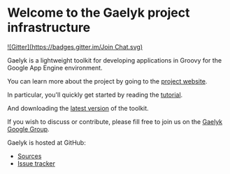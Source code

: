 Welcome to the Gaelyk project infrastructure
============================================
[![Gitter](https://badges.gitter.im/Join Chat.svg)](https://gitter.im/gaelyk/gaelyk?utm_source=badge&utm_medium=badge&utm_campaign=pr-badge&utm_content=badge)

Gaelyk is a lightweight toolkit for developing applications in Groovy for the Google App Engine environment.

You can learn more about the project by going to the [project website](http://gaelyk.appspot.com).

In particular, you'll quickly get started by reading the [tutorial](http://gaelyk.appspot.com/tutorial).

And downloading the [latest version](http://gaelyk.appspot.com/download) of the toolkit.

If you wish to discuss or contribute, please fill free to join us on the [Gaelyk Google Group](http://groups.google.com/group/gaelyk/).

Gaelyk is hosted at GitHub:

* [Sources](http://github.com/gaelyk/gaelyk)
* [Issue tracker](http://github.com/gaelyk/gaelyk/issues)
